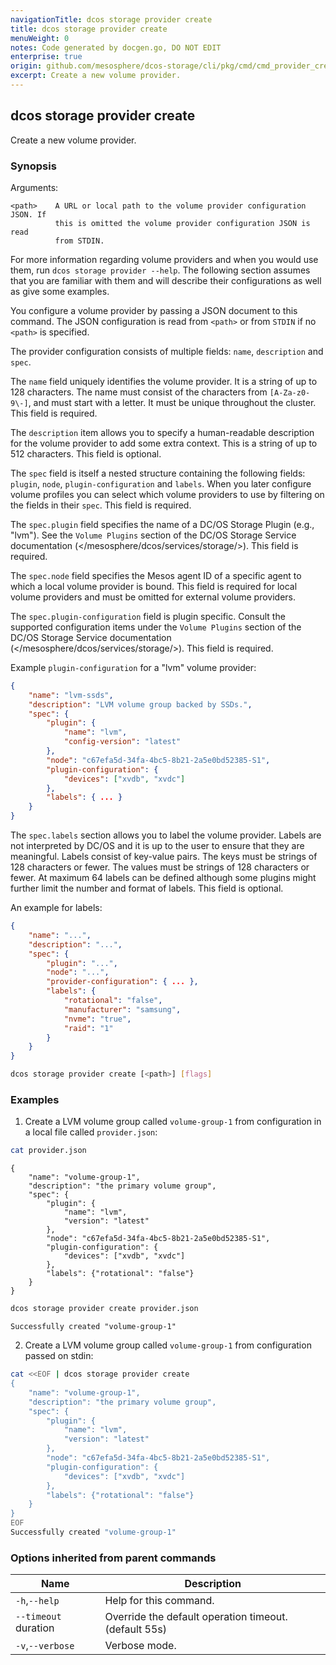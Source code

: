 ```yaml
---
navigationTitle: dcos storage provider create
title: dcos storage provider create
menuWeight: 0
notes: Code generated by docgen.go, DO NOT EDIT
enterprise: true
origin: github.com/mesosphere/dcos-storage/cli/pkg/cmd/cmd_provider_create.go
excerpt: Create a new volume provider.
---
```


## dcos storage provider create

Create a new volume provider.

### Synopsis

Arguments:

    <path>    A URL or local path to the volume provider configuration JSON. If
              this is omitted the volume provider configuration JSON is read
              from STDIN.

For more information regarding volume providers and when you would use them, run
`dcos storage provider --help`. The following section assumes that you are
familiar with them and will describe their configurations as well as give some
examples.

You configure a volume provider by passing a JSON document to this command. The
JSON configuration is read from `<path>` or from `STDIN` if no `<path>` is
specified.

The provider configuration consists of multiple fields: `name`, `description`
and `spec`.

The `name` field uniquely identifies the volume provider. It is a string of up
to 128 characters. The name must consist of the characters from `[A-Za-z0-9\-]`,
and must start with a letter. It must be unique throughout the cluster. This
field is required.

The `description` item allows you to specify a human-readable description for
the volume provider to add some extra context. This is a string of up to 512
characters. This field is optional.

The `spec` field is itself a nested structure containing the following fields:
`plugin`, `node`, `plugin-configuration` and `labels`. When you later configure
volume profiles you can select which volume providers to use by filtering on the
fields in their `spec`. This field is required.

The `spec.plugin` field specifies the name of a DC/OS Storage Plugin (e.g.,
"lvm"). See the `Volume Plugins` section of the DC/OS Storage Service
documentation (</mesosphere/dcos/services/storage/>).
This field is required.

The `spec.node` field specifies the Mesos agent ID of a specific agent to which
a local volume provider is bound. This field is required for local volume
providers and must be omitted for external volume providers.

The `spec.plugin-configuration` field is plugin specific. Consult the supported
configuration items under the `Volume Plugins` section of the DC/OS Storage
Service documentation (</mesosphere/dcos/services/storage/>).
This field is required.

Example `plugin-configuration` for a "lvm" volume provider:

```json
{
    "name": "lvm-ssds",
    "description": "LVM volume group backed by SSDs.",
    "spec": {
        "plugin": {
            "name": "lvm",
            "config-version": "latest"
        },
        "node": "c67efa5d-34fa-4bc5-8b21-2a5e0bd52385-S1",
        "plugin-configuration": {
            "devices": ["xvdb", "xvdc"]
        },
        "labels": { ... }
    }
}
```

The `spec.labels` section allows you to label the volume provider. Labels are
not interpreted by DC/OS and it is up to the user to ensure that they are
meaningful. Labels consist of key-value pairs. The keys must be strings of 128
characters or fewer. The values must be strings of 128 characters or fewer. At
maximum 64 labels can be defined although some plugins might further limit the
number and format of labels. This field is optional.

An example for labels:

```json
{
    "name": "...",
    "description": "...",
    "spec": {
        "plugin": "...",
        "node": "...",
        "provider-configuration": { ... },
        "labels": {
            "rotational": "false",
            "manufacturer": "samsung",
            "nvme": "true",
            "raid": "1"
        }
    }
}
```


```bash
dcos storage provider create [<path>] [flags]
```

### Examples

1. Create a LVM volume group called `volume-group-1` from configuration in a local file called `provider.json`:

```bash
cat provider.json
```
```
{
    "name": "volume-group-1",
    "description": "the primary volume group",
    "spec": {
        "plugin": {
            "name": "lvm",
            "version": "latest"
        },
        "node": "c67efa5d-34fa-4bc5-8b21-2a5e0bd52385-S1",
        "plugin-configuration": {
            "devices": ["xvdb", "xvdc"]
        },
        "labels": {"rotational": "false"}
    }
}
```
```bash
dcos storage provider create provider.json
```
```
Successfully created "volume-group-1"
```

2. Create a LVM volume group called `volume-group-1` from configuration passed on stdin:

```bash
cat <<EOF | dcos storage provider create
{
    "name": "volume-group-1",
    "description": "the primary volume group",
    "spec": {
        "plugin": {
            "name": "lvm",
            "version": "latest"
        },
        "node": "c67efa5d-34fa-4bc5-8b21-2a5e0bd52385-S1",
        "plugin-configuration": {
            "devices": ["xvdb", "xvdc"]
        },
        "labels": {"rotational": "false"}
    }
}
EOF
Successfully created "volume-group-1"
```

### Options inherited from parent commands

Name | Description
--- | ---
`-h`,`--help` | Help for this command.
`--timeout` duration | Override the default operation timeout. (default 55s)
`-v`,`--verbose` | Verbose mode.

